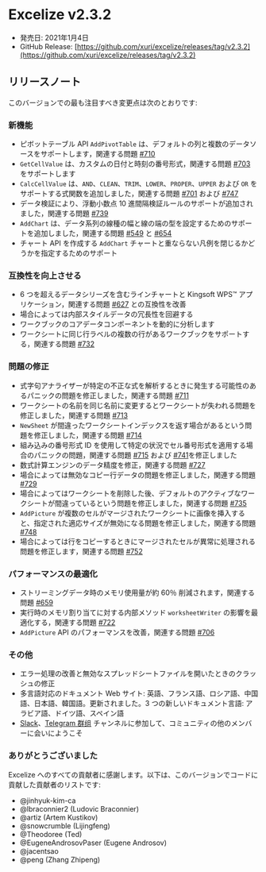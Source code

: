 # Excelize v2.3.2

* 発売日: 2021年1月4日
* GitHub Release: [https://github.com/xuri/excelize/releases/tag/v2.3.2](https://github.com/xuri/excelize/releases/tag/v2.3.2)

## リリースノート

このバージョンでの最も注目すべき変更点は次のとおりです:

### 新機能

* ピボットテーブル API `AddPivotTable` は、デフォルトの列と複数のデータソースをサポートします，関連する問題 [#710](https://github.com/xuri/excelize/pull/710)
* `GetCellValue` は、カスタムの日付と時刻の番号形式，関連する問題 [#703](https://github.com/xuri/excelize/pull/703) をサポートします
* `CalcCellValue` は、`AND`、`CLEAN`、`TRIM`、`LOWER`、`PROPER`、`UPPER` および `OR` をサポートする式関数を追加しました，関連する問題 [#701](https://github.com/xuri/excelize/issues/701) および [#747](https://github.com/xuri/excelize/pull/747)
* データ検証により、浮動小数点 10 進間隔検証ルールのサポートが追加されました，関連する問題 [#739](https://github.com/xuri/excelize/issues/739)
* `AddChart` は、データ系列の線種の幅と線の端の型を設定するためのサポートを追加しました，関連する問題 [#549](https://github.com/xuri/excelize/issues/549) と [#654](https://github.com/xuri/excelize/issues/654)
* チャート API を作成する `AddChart` チャートと重ならない凡例を閉じるかどうかを指定するためのサポート

### 互換性を向上させる

* 6 つを超えるデータシリーズを含むラインチャートと Kingsoft WPS&trade; アプリケーション，関連する問題 [#627](https://github.com/xuri/excelize/issues/627) との互換性を改善
* 場合によっては内部スタイルデータの冗長性を回避する
* ワークブックのコアデータコンポーネントを動的に分析します
* ワークシートに同じ行ラベルの複数の行があるワークブックをサポートする，関連する問題 [#732](https://github.com/xuri/excelize/issues/732)

### 問題の修正

* 式字句アナライザーが特定の不正な式を解析するときに発生する可能性のあるパニックの問題を修正しました，関連する問題 [#711](https://github.com/xuri/excelize/issues/711)
* ワークシートの名前を同じ名前に変更するとワークシートが失われる問題を修正しました，関連する問題 [#713](https://github.com/xuri/excelize/issues/713)
* `NewSheet` が間違ったワークシートインデックスを返す場合があるという問題を修正しました，関連する問題 [#714](https://github.com/xuri/excelize/issues/714)
* 組み込みの番号形式 ID を使用して特定の状況でセル番号形式を適用する場合のパニックの問題，関連する問題 [#715](https://github.com/xuri/excelize/issues/715) および [#741](https://github.com/xuri/excelize/pull/741)を修正しました
* 数式計算エンジンのデータ精度を修正，関連する問題 [#727](https://github.com/xuri/excelize/issues/727)
* 場合によっては無効なコピー行データの問題を修正しました，関連する問題 [#729](https://github.com/xuri/excelize/pull/729)
* 場合によってはワークシートを削除した後、デフォルトのアクティブなワークシートが間違っているという問題を修正しました，関連する問題 [#735](https://github.com/xuri/excelize/issues/735)
* `AddPicture` が複数のセルがマージされたワークシートに画像を挿入すると、指定された適応サイズが無効になる問題を修正しました，関連する問題 [#748](https://github.com/xuri/excelize/issues/748)
* 場合によっては行をコピーするときにマージされたセルが異常に処理される問題を修正します，関連する問題 [#752](https://github.com/xuri/excelize/issues/752)

### パフォーマンスの最適化

* ストリーミングデータ時のメモリ使用量が約 60％ 削減されます，関連する問題 [#659](https://github.com/xuri/excelize/pull/659)
* 実行時のメモリ割り当てに対する内部メソッド `worksheetWriter` の影響を最適化する，関連する問題 [#722](https://github.com/xuri/excelize/pull/722)
* `AddPicture` API のパフォーマンスを改善，関連する問題 [#706](https://github.com/xuri/excelize/issues/706)

### その他

* エラー処理の改善と無効なスプレッドシートファイルを開いたときのクラッシュの修正
* 多言語対応のドキュメント Web サイト: 英語、フランス語、ロシア語、中国語、日本語、韓国語。更新されました。3 つの新しいドキュメント言語: アラビア語、ドイツ語、スペイン語
* [Slack](https://join.slack.com/t/xuri/shared_invite/zt-eriqdkeo-wV04zcCdBiiZveFgY86Wzw)、[Telegram 群组](https://t.me/excelize) チャンネルに参加して、コミュニティの他のメンバーに会いにようこそ

### ありがとうございました

Excelize へのすべての貢献者に感謝します。以下は、このバージョンでコードに貢献した貢献者のリストです:

* @jinhyuk-kim-ca
* @lbraconnier2 (Ludovic Braconnier)
* @artiz (Artem Kustikov)
* @snowcrumble (Lijingfeng)
* @Theodoree (Ted)
* @EugeneAndrosovPaser (Eugene Androsov)
* @jacentsao
* @peng (Zhang Zhipeng)
